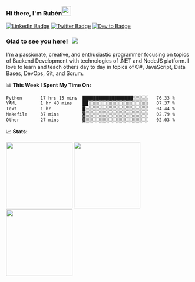 ### Hi there, I'm Rubén<img src="https://media.giphy.com/media/hvRJCLFzcasrR4ia7z/giphy.gif" width="25px">

[![LinkedIn Badge](https://img.shields.io/badge/-LinkedIn-0e76a8?style=flat-square&logo=Linkedin&logoColor=white)](https://linkedin.com/in/resparzasoto)
[![Twitter Badge](https://img.shields.io/badge/-Twitter-00acee?style=flat-square&logo=Twitter&logoColor=white)](https://twitter.com/resparzasoto)
[![Dev.to Badge](https://img.shields.io/badge/-DEV-0A0A0A?style=flat-square&logo=dev.to&logoColor=white)](https://dev.to/resparzasoto)

### Glad to see you here! &nbsp; ![](https://visitor-badge.glitch.me/badge?page_id=resparzasoto.resparzasoto)

I'm a passionate, creative, and enthusiastic programmer focusing on topics of Backend Development with technologies of .NET and NodeJS platform. I love to learn and teach others day to day in topics of C#, JavaScript, Data Bases, DevOps, Git, and Scrum.

📊 **This Week I Spent My Time On:**
<!--START_SECTION:waka-->

```txt
Python       17 hrs 15 mins  ███████████████████░░░░░░   76.33 %
YAML         1 hr 40 mins    ██░░░░░░░░░░░░░░░░░░░░░░░   07.37 %
Text         1 hr            █░░░░░░░░░░░░░░░░░░░░░░░░   04.44 %
Makefile     37 mins         ▓░░░░░░░░░░░░░░░░░░░░░░░░   02.79 %
Other        27 mins         ▓░░░░░░░░░░░░░░░░░░░░░░░░   02.03 %
```

<!--END_SECTION:waka-->

📈 **Stats:**

<p>
  <img height="180em" src="https://github-readme-stats.vercel.app/api?username=resparzasoto&show_icons=true&hide_border=true&count_private=true&include_all_commits=true" />
  <img height="180em" src="https://github-readme-stats.vercel.app/api/top-langs/?username=resparzasoto&show_icons=true&hide_border=true&layout=compact"/>
  <img height="180em" src="https://github-readme-stats.vercel.app/api/wakatime?username=resparzasoto&hide_border=true&layout=compact"/>
</p>
